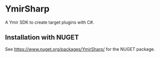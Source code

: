# YmirSharp
A Ymir SDK to create target plugins with C#.

## Installation with NUGET
See https://www.nuget.org/packages/YmirSharp/ for the NUGET package.